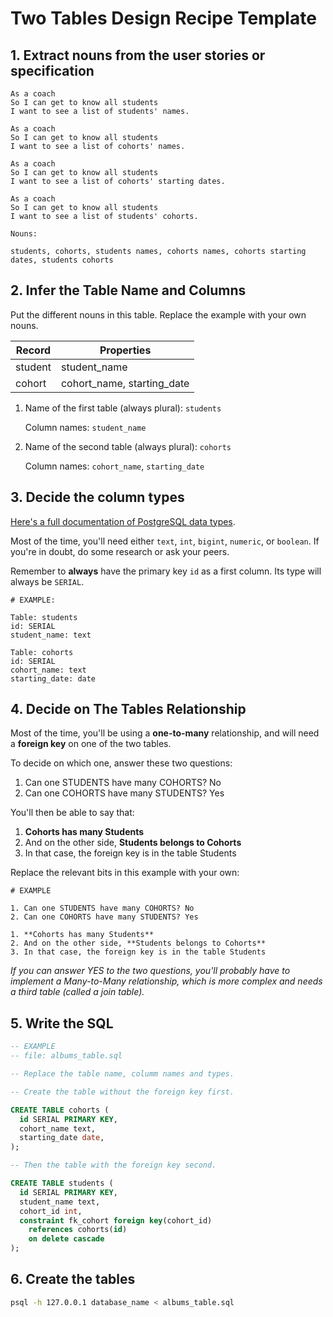 # Two Tables Design Recipe Template

## 1. Extract nouns from the user stories or specification

```
As a coach
So I can get to know all students
I want to see a list of students' names.

As a coach
So I can get to know all students
I want to see a list of cohorts' names.

As a coach
So I can get to know all students
I want to see a list of cohorts' starting dates.

As a coach
So I can get to know all students
I want to see a list of students' cohorts.
```

```
Nouns:

students, cohorts, students names, cohorts names, cohorts starting dates, students cohorts
```

## 2. Infer the Table Name and Columns

Put the different nouns in this table. Replace the example with your own nouns.

| Record                | Properties          |
| --------------------- | ------------------  |
| student               | student_name
| cohort                | cohort_name, starting_date

1. Name of the first table (always plural): `students` 

    Column names: `student_name`

2. Name of the second table (always plural): `cohorts` 

    Column names: `cohort_name`, `starting_date`

## 3. Decide the column types

[Here's a full documentation of PostgreSQL data types](https://www.postgresql.org/docs/current/datatype.html).

Most of the time, you'll need either `text`, `int`, `bigint`, `numeric`, or `boolean`. If you're in doubt, do some research or ask your peers.

Remember to **always** have the primary key `id` as a first column. Its type will always be `SERIAL`.

```
# EXAMPLE:

Table: students
id: SERIAL
student_name: text

Table: cohorts
id: SERIAL
cohort_name: text
starting_date: date
```

## 4. Decide on The Tables Relationship

Most of the time, you'll be using a **one-to-many** relationship, and will need a **foreign key** on one of the two tables.

To decide on which one, answer these two questions:

1. Can one STUDENTS have many COHORTS? No
2. Can one COHORTS have many STUDENTS? Yes

You'll then be able to say that:

1. **Cohorts has many Students**
2. And on the other side, **Students belongs to Cohorts**
3. In that case, the foreign key is in the table Students

Replace the relevant bits in this example with your own:

```
# EXAMPLE

1. Can one STUDENTS have many COHORTS? No
2. Can one COHORTS have many STUDENTS? Yes

1. **Cohorts has many Students**
2. And on the other side, **Students belongs to Cohorts**
3. In that case, the foreign key is in the table Students

```

*If you can answer YES to the two questions, you'll probably have to implement a Many-to-Many relationship, which is more complex and needs a third table (called a join table).*

## 5. Write the SQL

```sql
-- EXAMPLE
-- file: albums_table.sql

-- Replace the table name, columm names and types.

-- Create the table without the foreign key first.

CREATE TABLE cohorts (
  id SERIAL PRIMARY KEY,
  cohort_name text,
  starting_date date,
);

-- Then the table with the foreign key second.

CREATE TABLE students (
  id SERIAL PRIMARY KEY,
  student_name text,
  cohort_id int, 
  constraint fk_cohort foreign key(cohort_id)
    references cohorts(id)
    on delete cascade
);

```

## 6. Create the tables

```bash
psql -h 127.0.0.1 database_name < albums_table.sql
```

